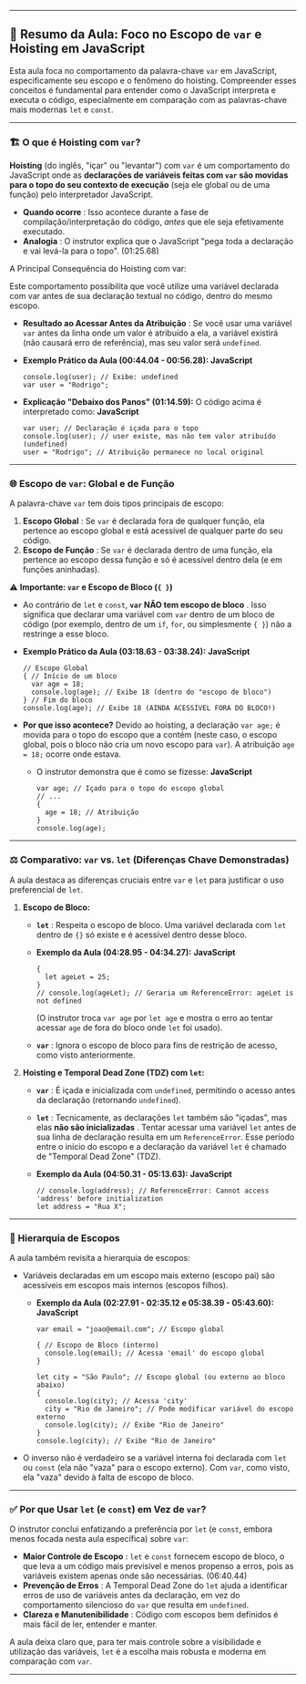 

---

## 🧠 Resumo da Aula: Foco no Escopo de `var` e Hoisting em JavaScript

Esta aula foca no comportamento da palavra-chave `var` em JavaScript, especificamente seu escopo e o fenômeno do hoisting. Compreender esses conceitos é fundamental para entender como o JavaScript interpreta e executa o código, especialmente em comparação com as palavras-chave mais modernas `let` e `const`.

---

### 🏗️ O que é Hoisting com `var`?

**Hoisting** (do inglês, "içar" ou "levantar") com `var` é um comportamento do JavaScript onde as **declarações de variáveis feitas com `var` são movidas para o topo do seu contexto de execução** (seja ele global ou de uma função) pelo interpretador JavaScript.

* **Quando ocorre** : Isso acontece durante a fase de compilação/interpretação do código, *antes* que ele seja efetivamente executado.
* **Analogia** : O instrutor explica que o JavaScript "pega toda a declaração e vai levá-la para o topo". (01:25.68)

A Principal Consequência do Hoisting com var:

Este comportamento possibilita que você utilize uma variável declarada com var antes de sua declaração textual no código, dentro do mesmo escopo.

* **Resultado ao Acessar Antes da Atribuição** : Se você usar uma variável `var` antes da linha onde um valor é atribuído a ela, a variável existirá (não causará erro de referência), mas seu valor será `undefined`.
* **Exemplo Prático da Aula (00:44.04 - 00:56.28):**
  **JavaScript**

  ```
  console.log(user); // Exibe: undefined
  var user = "Rodrigo";
  ```
* **Explicação "Debaixo dos Panos" (01:14.59):** O código acima é interpretado como:
  **JavaScript**

  ```
  var user; // Declaração é içada para o topo
  console.log(user); // user existe, mas não tem valor atribuído (undefined)
  user = "Rodrigo"; // Atribuição permanece no local original
  ```

---

### 🌐 Escopo de `var`: Global e de Função

A palavra-chave `var` tem dois tipos principais de escopo:

1. **Escopo Global** : Se `var` é declarada fora de qualquer função, ela pertence ao escopo global e está acessível de qualquer parte do seu código.
2. **Escopo de Função** : Se `var` é declarada dentro de uma função, ela pertence ao escopo dessa função e só é acessível dentro dela (e em funções aninhadas).

⚠️ **Importante: `var` e Escopo de Bloco (`{ }`)**

* Ao contrário de `let` e `const`,  **`var` NÃO tem escopo de bloco** . Isso significa que declarar uma variável com `var` dentro de um bloco de código (por exemplo, dentro de um `if`, `for`, ou simplesmente `{ }`) não a restringe a esse bloco.
* **Exemplo Prático da Aula (03:18.63 - 03:38.24):**
  **JavaScript**

  ```
  // Escopo Global
  { // Início de um bloco
    var age = 18;
    console.log(age); // Exibe 18 (dentro do "escopo de bloco")
  } // Fim do bloco
  console.log(age); // Exibe 18 (AINDA ACESSÍVEL FORA DO BLOCO!)
  ```
* **Por que isso acontece?** Devido ao hoisting, a declaração `var age;` é movida para o topo do escopo que a contém (neste caso, o escopo global, pois o bloco não cria um novo escopo para `var`). A atribuição `age = 18;` ocorre onde estava.

  * O instrutor demonstra que é como se fizesse:
    **JavaScript**

    ```
    var age; // Içado para o topo do escopo global
    // ...
    {
      age = 18; // Atribuição
    }
    console.log(age);
    ```

---

### ⚖️ Comparativo: `var` vs. `let` (Diferenças Chave Demonstradas)

A aula destaca as diferenças cruciais entre `var` e `let` para justificar o uso preferencial de `let`.

1. **Escopo de Bloco:**
   * **`let`** : Respeita o escopo de bloco. Uma variável declarada com `let` dentro de `{}` só existe e é acessível dentro desse bloco.
   * **Exemplo da Aula (04:28.95 - 04:34.27):**
     **JavaScript**

     ```
     {
       let ageLet = 25;
     }
     // console.log(ageLet); // Geraria um ReferenceError: ageLet is not defined
     ```

     (O instrutor troca `var age` por `let age` e mostra o erro ao tentar acessar `age` de fora do bloco onde `let` foi usado).
   * **`var`** : Ignora o escopo de bloco para fins de restrição de acesso, como visto anteriormente.
2. **Hoisting e Temporal Dead Zone (TDZ) com `let`:**
   * **`var`** : É içada e inicializada com `undefined`, permitindo o acesso antes da declaração (retornando `undefined`).
   * **`let`** : Tecnicamente, as declarações `let` também são "içadas", mas elas  **não são inicializadas** . Tentar acessar uma variável `let` antes de sua linha de declaração resulta em um `ReferenceError`. Esse período entre o início do escopo e a declaração da variável `let` é chamado de "Temporal Dead Zone" (TDZ).
   * **Exemplo da Aula (04:50.31 - 05:13.63):**
     **JavaScript**

     ```
     // console.log(address); // ReferenceError: Cannot access 'address' before initialization
     let address = "Rua X";
     ```

---

### 🏰 Hierarquia de Escopos

A aula também revisita a hierarquia de escopos:

* Variáveis declaradas em um escopo mais externo (escopo pai) são acessíveis em escopos mais internos (escopos filhos).
  * **Exemplo da Aula (02:27.91 - 02:35.12 e 05:38.39 - 05:43.60):**
    **JavaScript**

    ```
    var email = "joao@email.com"; // Escopo global

    { // Escopo de Bloco (interno)
      console.log(email); // Acessa 'email' do escopo global
    }

    let city = "São Paulo"; // Escopo global (ou externo ao bloco abaixo)
    {
      console.log(city); // Acessa 'city'
      city = "Rio de Janeiro"; // Pode modificar variável do escopo externo
      console.log(city); // Exibe "Rio de Janeiro"
    }
    console.log(city); // Exibe "Rio de Janeiro"
    ```
* O inverso não é verdadeiro se a variável interna foi declarada com `let` ou `const` (ela não "vaza" para o escopo externo). Com `var`, como visto, ela "vaza" devido à falta de escopo de bloco.

---

### ✅ Por que Usar `let` (e `const`) em Vez de `var`?

O instrutor conclui enfatizando a preferência por `let` (e `const`, embora menos focada nesta aula específica) sobre `var`:

* **Maior Controle de Escopo** : `let` e `const` fornecem escopo de bloco, o que leva a um código mais previsível e menos propenso a erros, pois as variáveis existem apenas onde são necessárias. (06:40.44)
* **Prevenção de Erros** : A Temporal Dead Zone do `let` ajuda a identificar erros de uso de variáveis antes da declaração, em vez do comportamento silencioso do `var` que resulta em `undefined`.
* **Clareza e Manutenibilidade** : Código com escopos bem definidos é mais fácil de ler, entender e manter.

A aula deixa claro que, para ter mais controle sobre a visibilidade e utilização das variáveis, `let` é a escolha mais robusta e moderna em comparação com `var`.

---
